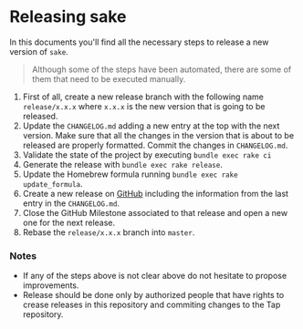 # Releasing sake

In this documents you'll find all the necessary steps to release a new version of `sake`.

> Although some of the steps have been automated, there are some of them that need to be executed manually.

1. First of all, create a new release branch with the following name `release/x.x.x` where `x.x.x` is the new version that is going to be released.
2. Update the `CHANGELOG.md` adding a new entry at the top with the next version. Make sure that all the changes in the version that is about to be released are properly formatted. Commit the changes in `CHANGELOG.md`.
3. Validate the state of the project by executing `bundle exec rake ci`
4. Generate the release with `bundle exec rake release`.
5. Update the Homebrew formula running `bundle exec rake update_formula`.
6. Create a new release on [GitHub](https://github.com/xcodeswift/sake) including the information from the last entry in the `CHANGELOG.md`.
7. Close the GitHub Milestone associated to that release and open a new one for the next release.
8. Rebase the `release/x.x.x` branch into `master`.

### Notes
- If any of the steps above is not clear above do not hesitate to propose improvements.
- Release should be done only by authorized people that have rights to crease releases in this repository and commiting changes to the Tap repository.
